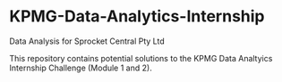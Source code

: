 # KPMG-Data-Analytics-Internship
Data Analysis for Sprocket Central Pty Ltd 

This repository contains potential solutions to the KPMG Data Analtyics Internship Challenge (Module 1 and 2).
